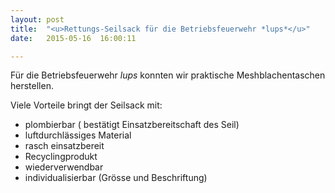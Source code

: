 ```yaml
---
layout: post
title:  "<u>Rettungs-Seilsack für die Betriebsfeuerwehr *lups*</u>"
date:   2015-05-16  16:00:11

---
```

Für die Betriebsfeuerwehr *lups* konnten wir praktische Meshblachentaschen herstellen. 
 
Viele Vorteile bringt der Seilsack mit:

  - plombierbar ( bestätigt Einsatzbereitschaft des Seil)
  - luftdurchlässiges Material
  - rasch einsatzbereit
  - Recyclingprodukt
  - wiederverwendbar
  - individualisierbar (Grösse und Beschriftung)

